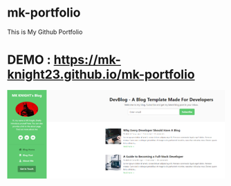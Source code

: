 # mk-portfolio
 This is My Github Portfolio

# DEMO : https://mk-knight23.github.io/mk-portfolio

![Screenshot](portfolio-ss.png)
